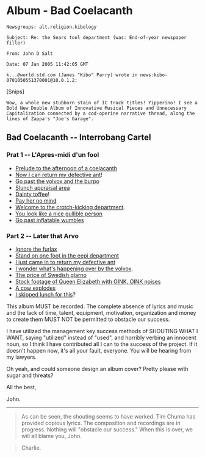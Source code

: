 # Album - Bad Coelacanth

    Newsgroups: alt.religion.kibology

    Subject: Re: the Sears tool department (was: End-of-year newspaper filler)

    From: John D Salt

    Date: 07 Jan 2005 11:42:05 GMT

    k...@world.std.com (James "Kibo" Parry) wrote in news:kibo-0701050551370001@10.0.1.2:

   \[Snips]

    Wow, a whole new stubborn stain of IC track titles! Yipperino! I see a Bold New Double Album of Innovative Musical Pieces and Unnecessary Capitalization connected by a cod-operine narrative thread, along the lines of Zappa's "Joe's Garage".



## Bad Coelacanth -- Interrobang Cartel

### Prat 1 -- L'Apres-midi d'un fool

* [Prelude to the afternoon of a coelacanth](/prelude-to-the-afternoon-of-a-coelacanth)
* [Now I can return my defective ant](/now-i-can-return-my-defective-ant)!
* [Go past the volvox and the burpo](/go-past-the-volvox-and-the-burpo)
* [Slunch appraisal area](/slunch-appraisal-area)
* [Dainty toffee](/dainty-toffee)!
* [Pay her no mind](/pay-her-no-mind)
* [Welcome to the crotch-kicking department](/welcome-to-the-crotch-kicking-department).
* [You look like a nice gullible person](/you-look-like-a-nice-gullible-person)
* [Go past inflatable wumbles](/go-past-inflatable-wumbles) 

### Part 2 -- Later that Arvo

* [Ignore the furlax](/ignore-the-furlax)
* [Stand on one foot in the eepi department](/stand-on-one-foot-in-the-eepi-department)
* [I just came in to return my defective ant](/i-just-came-in-to-return-my-defective-ant)
* [I wonder what's happening over by the volvox](/i-wonder-whats-happening-over-by-the-volvox).
* [The price of Swedish glarno](/the-price-of-swedish-glarno)
* [Stock footage of Queen Elizabeth with OINK, OINK noises](/stock-footage-of-queen-elizabeth-with-oink,-oink-noises)
* [A cow explodes](/a-cow-explodes)
* [I skipped lunch for this](/i-skipped-lunch-for-this)? 

This album MUST be recorded. The complete absence of lyrics and music and the lack of time, talent, equipment, motivation, organization and money to create them MUST NOT be permitted to obstacle our success.

I have utilized the management key success methods of SHOUTING WHAT I WANT, saying "utilized" instead of "used", and horribly verbing an innocent noun, so I think I have contributed all I can to the success of the project. If it doesn't happen now, it's all your fault, everyone. You will be hearing from my lawyers.

Oh yeah, and could someone design an album cover? Pretty please with sugar and threats?

All the best,

John.

<hr>

> As can be seen, the shouting seems to have worked. Tim Chuma has provided copious lyrics. The composition and recordings are in progress. Nothing will "obstacle our success."
> When this is over, we will all blame you, John.

> Charlie. 